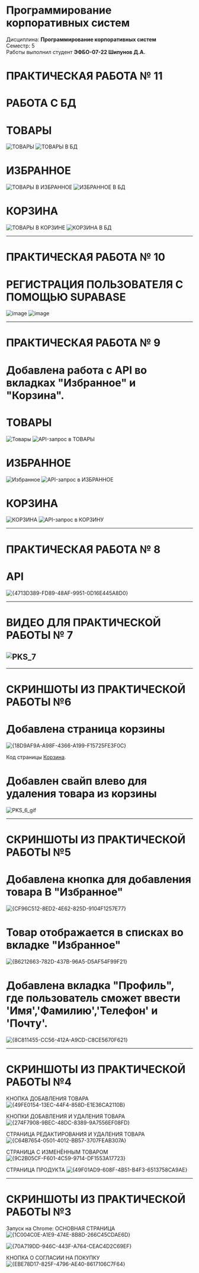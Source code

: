 # Программирование корпоративных систем
Дисциплина: **Программирование корпоративных систем** <br>
Семестр: 5 <br>
Работы выполнил студент **ЭФБО-07-22 Шипунов Д.А.** <br>

# ПРАКТИЧЕСКАЯ РАБОТА № 11
# РАБОТА С БД
# ТОВАРЫ

![ТОВАРЫ](https://github.com/user-attachments/assets/f242e33d-aafb-4068-b05f-3a2e26886faf)
![ТОВАРЫ В БД](https://github.com/user-attachments/assets/a7948133-26fb-48f0-8732-74283e818dbb)

# ИЗБРАННОЕ
![ТОВАРЫ В ИЗБРАННОЕ](https://github.com/user-attachments/assets/d7c05c19-84dc-431e-a208-a052acd277af)
![ИЗБРАННОЕ В БД](https://github.com/user-attachments/assets/6469c795-e56b-4ffd-8181-5b23f073ec8f)

# КОРЗИНА
![ТОВАРЫ В КОРЗИНЕ](https://github.com/user-attachments/assets/8e4a1288-8c15-4d7c-b217-50efc6445e13)
![КОРЗИНА В БД](https://github.com/user-attachments/assets/8f7e7a21-dd89-4381-8e98-dfe70330ff09)


-----------------------------------------------------------------------------------------------------------------------
# ПРАКТИЧЕСКАЯ РАБОТА № 10
# РЕГИСТРАЦИЯ ПОЛЬЗОВАТЕЛЯ С ПОМОЩЬЮ SUPABASE
![image](https://github.com/user-attachments/assets/db5efda0-e05a-4623-ba8e-7f87ca1b82fd)
![image](https://github.com/user-attachments/assets/64579e9f-5db3-4dda-b41e-d82633800aff)



------------------------------------------------------------------------------------------------------------------------
# ПРАКТИЧЕСКАЯ РАБОТА № 9
# Добавлена работа с API во вкладках "Избранное" и "Корзина".
# ТОВАРЫ

![Товары](https://github.com/user-attachments/assets/f923d0ab-8a2d-41f4-8906-bc92008780de)
![API-запрос в ТОВАРЫ](https://github.com/user-attachments/assets/73727036-bc6e-4e4d-8084-8ae6ee595f13)

# ИЗБРАННОЕ
![Избранное](https://github.com/user-attachments/assets/f3d4f0aa-890d-486a-8a80-74c25228d9b6)
![API-запрос в ИЗБРАННОЕ](https://github.com/user-attachments/assets/fe708501-47fc-4169-874c-bcf20899a0f4)

# КОРЗИНА
![КОРЗИНА](https://github.com/user-attachments/assets/c4f04a81-e8c8-4003-bcfd-7226a62d7159)
![API-запрос в КОРЗИНУ](https://github.com/user-attachments/assets/d9d71ac3-be9b-4074-a2be-fe6dc02a57f3)



-------------------------------------------------------------------------------------------------------------------------
# ПРАКТИЧЕСКАЯ РАБОТА № 8 
# API
![{4713D389-FD89-48AF-9951-0D16E445A8D0}](https://github.com/user-attachments/assets/a7c09bc2-90e6-4389-a1ea-190d5b3c87ac)



-------------------------------------------------------------------------------------------------------------------------
# ВИДЕО ДЛЯ ПРАКТИЧЕСКОЙ РАБОТЫ № 7
![PKS_7](https://github.com/user-attachments/assets/88f63f2a-285a-432a-89b5-422cd61087a1)
-------------------------------------------------------------------------------------------------------------------------

-------------------------------------------------------------------------------------------------------------------------
# СКРИНШОТЫ ИЗ ПРАКТИЧЕСКОЙ РАБОТЫ №6
# Добавлена страница корзины
![{18D9AF9A-A98F-4366-A199-F15725FE3F0C}](https://github.com/user-attachments/assets/13f17ffe-e31c-4e6b-8469-7ff84c136cf7)

Код страницы [Корзина](https://github.com/L1nia/PKS_6/commit/e1509038b0501e6e6deec26d50806d31f3d77ee0#diff-e7a5c032d7ca95cec27c1d547fee9b6db7e6cde55a9a5a10ea47bdc280fcc83c). 

# Добавлен свайп влево для удаления товара из корзины
![PKS_6_gif](https://github.com/user-attachments/assets/f689b203-c343-45dd-90fc-b6cf1a1119ea)

-------------------------------------------------------------------------------------------------------------------------
# СКРИНШОТЫ ИЗ ПРАКТИЧЕСКОЙ РАБОТЫ №5
# Добавлена кнопка для добавления товара В "Избранное"
![{CF96C512-8ED2-4E62-825D-9104F1257E77}](https://github.com/user-attachments/assets/788d8e80-ff13-41f8-90cd-3385ec58274b)



# Товар отображается в списках во вкладке "Избранное"
![{B6212663-782D-437B-96A5-D5AF54F99F21}](https://github.com/user-attachments/assets/3866197b-a1c8-4b1d-9c8d-d1a6b6c9ce9a)


# Добавлена вкладка "Профиль", где пользователь сможет ввести 'Имя','Фамилию','Телефон' и 'Почту'.
![{8C811455-CC56-412A-A9CD-C8CE5670F621}](https://github.com/user-attachments/assets/f2e29590-6f6f-43ee-af13-f0e2288a86ec)






-------------------------------------------------------------------------------------------------------------------------
# СКРИНШОТЫ ИЗ ПРАКТИЧЕСКОЙ РАБОТЫ №4
 
 КНОПКА ДОБАВЛЕНИЯ ТОВАРА
![{49FE0154-13EC-44F4-858D-E1E36CA2110B}](https://github.com/user-attachments/assets/3b11f6ff-fa6b-45ca-aee2-015cc392dbcb)

 КНОПКИ ДОБАВЛЕНИЯ И УДАЛЕНИЯ ТОВАРА
![{274F7908-9BEC-48DC-8389-9A7556EF08FD}](https://github.com/user-attachments/assets/8d64486b-b163-4792-90b1-1817e5d8ba7f)

 СТРАНИЦА РЕДАКТИРОВАНИЯ И УДАЛЕНИЯ ТОВАРА
![{C64B7654-0501-4012-BB57-3707FEAB307A}](https://github.com/user-attachments/assets/8c70097a-7680-44d3-a202-384a37ac15d4)

 СТРАНИЦА С ИЗМЕНЁННЫМ ТОВАРОМ
![{9C2B05CF-F601-4C59-9714-DF1553A17723}](https://github.com/user-attachments/assets/7b7151f4-1929-4f53-8794-83d24ffb8d32)

 СТРАНИЦА ПРОДУКТА
![{49F01AD9-608F-4B51-B4F3-6513758CA9AE}](https://github.com/user-attachments/assets/01dac0e0-242b-4e93-b59d-812101148555)

--------------------------------------------------------------------------------------------------------------------------
# СКРИНШОТЫ ИЗ ПРАКТИЧЕСКОЙ РАБОТЫ №3
Запуск на Chrome:
 ОСНОВНАЯ СТРАНИЦА
![{1C004C0E-A1E9-474E-8B8D-266C45CDAE6D}](https://github.com/user-attachments/assets/f60a3b08-3f30-463a-bf94-4d3d0b4751a5)

![{70A719DD-946C-443F-A764-CEAC4D2C69EF}](https://github.com/user-attachments/assets/32fd8a38-d639-4c13-b463-b3f9ed799d79)

 КНОПКА О СОГЛАСИИ НА ПОКУПКУ
![{EBE78D17-825F-4796-AE40-8617106C7F64}](https://github.com/user-attachments/assets/89e7e4ee-7914-46c2-a5f8-d45ea97b00ae)


